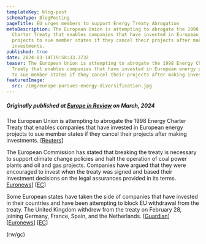 ```yaml
---
templateKey: blog-post
schemaType: BlogPosting
pageTitle: EU urges members to support Energy Treaty Abrogation
metaDescription: The European Union is attempting to abrogate the 1998 Energy
  Charter Treaty that enables companies that have invested in European energy
  projects to sue member states if they cancel their projects after making
  investments.
published: true
date: 2024-03-14T19:58:33.373Z
teaser: The European Union is attempting to abrogate the 1998 Energy Charter
  Treaty that enables companies that have invested in European energy projects
  to sue member states if they cancel their projects after making investments.
featuredImage:
  src: /img/europe-pursues-energy-diversification.jpg
---
```

##### *Originally published at [Europe in Review](https://email.cpg-online.de/t/d-A842BC758D458F0D2540EF23F30FEDED) on March, 2024*

The European Union is attempting to abrogate the 1998 Energy Charter Treaty that enables companies that have invested in European energy projects to sue member states if they cancel their projects after making investments. [[Reuters](https://email.cpg-online.de/t/d-l-emjjut-l-djt/)]

The European Commission has stated that breaking the treaty is necessary to support climate change policies and halt the operation of coal power plants and oil and gas projects. Companies have argued that they were encouraged to invest when the treaty was signed and based their investment decisions on the legal assurances provided in its terms. [Euronews](https://email.cpg-online.de/t/d-l-emjjut-l-dji/)] [[EC](https://email.cpg-online.de/t/d-l-emjjut-l-djd/)]

Some European states have taken the side of companies that have invested in their countries and have been attempting to block EU withdrawal from the treaty. The United Kingdom withdrew from the treaty on February 28, joining Germany, France, Spain, and the Netherlands. [[Guardian](https://email.cpg-online.de/t/d-l-emjjut-l-djh/)] [[Euronews](https://email.cpg-online.de/t/d-l-emjjut-l-djk/)] [[EC](https://email.cpg-online.de/t/d-l-emjjut-l-dju/)]

(rw/gc)